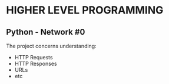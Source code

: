 # HIGHER LEVEL PROGRAMMING

## Python - Network #0

The project concerns understanding:
- HTTP Requests
- HTTP Responses
- URLs
- etc
